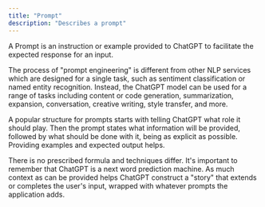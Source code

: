 ```yaml
---
title: "Prompt"
description: "Describes a prompt"
---
```


A Prompt is an instruction or example provided to ChatGPT to facilitate the expected 
response for an input.

The process of "prompt engineering" is different from other NLP services which are
designed for a single task, such as sentiment classification or named entity recognition.
Instead, the ChatGPT model can be used for a range of tasks including content or code 
generation, summarization, expansion, conversation, creative writing, style transfer, and more.

A popular structure for prompts starts with telling ChatGPT what role it should play. Then
the prompt states what information will be provided, followed by what should be done with
it, being as explicit as possible. Providing examples and expected output helps.

There is no prescribed formula and techniques differ. It's important to remember that ChatGPT
is a next word prediction machine. As much context as can be provided helps ChatGPT construct a
"story" that extends or completes the user's input, wrapped with whatever prompts the application
adds.